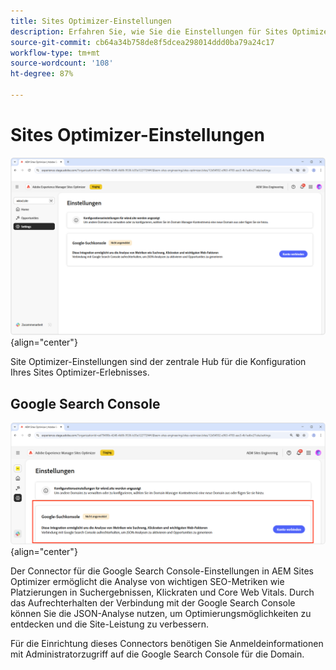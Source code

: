 ```yaml
---
title: Sites Optimizer-Einstellungen
description: Erfahren Sie, wie Sie die Einstellungen für Sites Optimizer konfigurieren und mit anderen Tools integrieren.
source-git-commit: cb64a34b758de8f5dcea298014ddd0ba79a24c17
workflow-type: tm+mt
source-wordcount: '108'
ht-degree: 87%

---
```



# Sites Optimizer-Einstellungen

![Sites Optimizer-Einstellungen](./assets/settings/hero.png){align="center"}

Site Optimizer-Einstellungen sind der zentrale Hub für die Konfiguration Ihres Sites Optimizer-Erlebnisses.

## Google Search Console

![Sites Optimizer-Einstellungen für die Google Search Console](./assets/settings/google-search-console.png){align="center"}

Der Connector für die Google Search Console-Einstellungen in AEM Sites Optimizer ermöglicht die Analyse von wichtigen SEO-Metriken wie Platzierungen in Suchergebnissen, Klickraten und Core Web Vitals. Durch das Aufrechterhalten der Verbindung mit der Google Search Console können Sie die JSON-Analyse nutzen, um Optimierungsmöglichkeiten zu entdecken und die Site-Leistung zu verbessern.

Für die Einrichtung dieses Connectors benötigen Sie Anmeldeinformationen mit Administratorzugriff auf die Google Search Console für die Domain.
